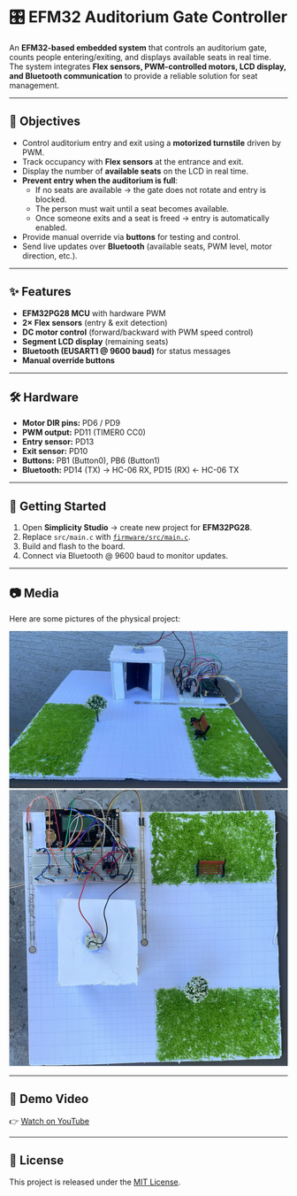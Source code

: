 # 🎛️ EFM32 Auditorium Gate Controller  

An **EFM32-based embedded system** that controls an auditorium gate, counts people entering/exiting, and displays available seats in real time.  
The system integrates **Flex sensors, PWM-controlled motors, LCD display, and Bluetooth communication** to provide a reliable solution for seat management.  

---

## 🎯 Objectives
- Control auditorium entry and exit using a **motorized turnstile** driven by PWM.
- Track occupancy with **Flex sensors** at the entrance and exit.
- Display the number of **available seats** on the LCD in real time.
- **Prevent entry when the auditorium is full**:
  - If no seats are available → the gate does not rotate and entry is blocked.
  - The person must wait until a seat becomes available.
  - Once someone exits and a seat is freed → entry is automatically enabled.
- Provide manual override via **buttons** for testing and control.
- Send live updates over **Bluetooth** (available seats, PWM level, motor direction, etc.).

---

## ✨ Features
- **EFM32PG28 MCU** with hardware PWM  
- **2× Flex sensors** (entry & exit detection)  
- **DC motor control** (forward/backward with PWM speed control)  
- **Segment LCD display** (remaining seats)  
- **Bluetooth (EUSART1 @ 9600 baud)** for status messages  
- **Manual override buttons**  

---

## 🛠️ Hardware
- **Motor DIR pins:** PD6 / PD9  
- **PWM output:** PD11 (TIMER0 CC0)  
- **Entry sensor:** PD13  
- **Exit sensor:**  PD10  
- **Buttons:** PB1 (Button0), PB6 (Button1)  
- **Bluetooth:** PD14 (TX) → HC-06 RX, PD15 (RX) ← HC-06 TX  

---

## 🚀 Getting Started
1. Open **Simplicity Studio** → create new project for **EFM32PG28**.  
2. Replace `src/main.c` with [`firmware/src/main.c`](firmware/src/main.c).  
3. Build and flash to the board.  
4. Connect via Bluetooth @ 9600 baud to monitor updates.  

---

## 📷 Media
Here are some pictures of the physical project:

![Front View](./media/image%201.jpeg)  
![Top View](./media/image%202.jpeg)  

---

## 🎥 Demo Video
👉 [Watch on YouTube](https://youtu.be/kVEKkczSuOg?si=OT4P-HmoG5x-mjeY)  

---

## 📜 License
This project is released under the [MIT License](LICENSE).
